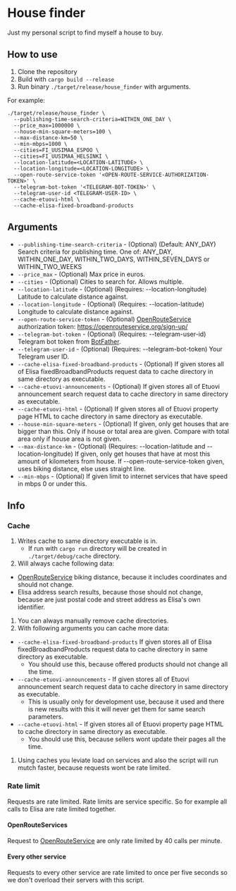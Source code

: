 # House finder
Just my personal script to find myself a house to buy.

## How to use
1. Clone the repository
2. Build with `cargo build --release`
3. Run binary `./target/release/house_finder` with arguments.

For example:
```shell
./target/release/house_finder \
  --publishing-time-search-criteria=WITHIN_ONE_DAY \
  --price_max=1000000 \
  --house-min-square-meters=100 \
  --max-distance-km=50 \
  --min-mbps=1000 \
  --cities=FI_UUSIMAA_ESPOO \
  --cities=FI_UUSIMAA_HELSINKI \
  --location-latitude=<LOCATION-LATITUDE> \
  --location-longitude=<LOCATION-LONGITUDE> \
  --open-route-service-token '<OPEN-ROUTE-SERVICE-AUTHORIZATION-TOKEN>' \
  --telegram-bot-token '<TELEGRAM-BOT-TOKEN>' \
  --telegram-user-id <TELEGRAM-USER-ID> \
  --cache-etuovi-html \
  --cache-elisa-fixed-broadband-products
```

## Arguments
- `--publishing-time-search-criteria` - (Optional) (Default: ANY_DAY) Search criteria for publishing time. One of: ANY_DAY, WITHIN_ONE_DAY, WITHIN_TWO_DAYS, WITHIN_SEVEN_DAYS or WITHIN_TWO_WEEKS
- `--price_max` - (Optional) Max price in euros.
- `--cities` - (Optional) Cities to search for. Allows multiple.
- `--location-latitude` - (Optional) (Requires: --location-longitude) Latitude to calculate distance against.
- `--location-longitude` - (Optional) (Requires: --location-latitude) Longitude to calculate distance against.
- `--open-route-service-token` - (Optional) [OpenRouteService](https://openrouteservice.org/) authorization token: https://openrouteservice.org/sign-up/
- `--telegram-bot-token` - (Optional) (Requires: --telegram-user-id) Telegram bot token from [BotFather](https://telegram.me/BotFather).
- `--telegram-user-id` - (Optional) (Requires: --telegram-bot-token) Your Telegram user ID.
- `--cache-elisa-fixed-broadband-products` - (Optional) If given stores all of Elisa fixedBroadbandProducts request data to cache directory in same directory as executable.
- `--cache-etuovi-announcements` - (Optional) If given stores all of Etuovi announcement search request data to cache directory in same directory as executable.
- `--cache-etuovi-html` - (Optional) If given stores all of Etuovi property page HTML to cache directory in same directory as executable.
- `--house-min-square-meters` - (Optional) If given, only get houses that are bigger than this. Only if house or total area are given. Compare with total area only if house area is not given.
- `--max-distance-km` - (Optional) (Requires: --location-latitude and --location-longitude) If given, only get houses that have at most this amount of kilometers from house. If --open-route-service-token given, uses biking distance, else uses straight line.
- `--min-mbps` - (Optional) If given limit to internet services that have speed in mbps 0 or under this.

## Info

### Cache
1. Writes cache to same directory executable is in.
   - If run with `cargo run` directory will be created in `./target/debug/cache` directory.
1. Will always cache following data:
  - [OpenRouteService](https://openrouteservice.org/) biking distance, because it includes coordinates and should not change.
  - Elisa address search results, because those should not change, because are just postal code and street address as Elisa's own identifier.
1. You can always manually remove cache directories.
1. With following arguments you can cache more data:
  - `--cache-elisa-fixed-broadband-products` If given stores all of Elisa fixedBroadbandProducts request data to cache directory in same directory as executable.
    - You should use this, because offered products should not change all the time.
  - `--cache-etuovi-announcements` - If given stores all of Etuovi announcement search request data to cache directory in same directory as executable.
    - This is usually only for development use, because it used and there is new results with this it will never get them for same search parameters.
  - `--cache-etuovi-html` - If given stores all of Etuovi property page HTML to cache directory in same directory as executable.
    - You should use this, because sellers wont update their pages all the time.
1. Using caches you leviate load on services and also the script will run mutch faster, because requests wont be rate limited.

### Rate limit
Requests are rate limited.
Rate limits are service specific.
So for example all calls to Elisa are rate limited together.

#### OpenRouteServices
Request to [OpenRouteService](https://openrouteservice.org/) are only rate limited by 40 calls per minute.

#### Every other service
Requests to every other service are rate limited to once per five seconds so we don't overload their servers with this script.
